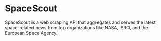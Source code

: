 # SpaceScout
SpaceScout is a web scraping API that aggregates and serves the latest space-related news from top organizations like NASA, ISRO, and the European Space Agency. 
